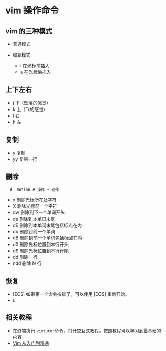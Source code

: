 # vim 操作命令

## vim 的三种模式

- 普通模式

- 编辑模式
  - i 在光标前插入
  - a 在光标后插入

## 上下左右

- j 下（坠落的感觉）
- k 上（飞的感觉）
- l 右
- h 左

## 复制

- y 复制
- yy 复制一行

## 删除

```shell
  d  motion # 操作 + 动作
```

- x 删除光标所在处字符
- X 删除光标前一个字符
- dw 删除到下一个单词开头
- de 删除到本单词末尾
- dE 删除到本单词末尾包括标点在内
- db 删除到前一个单词
- dB 删除到前一个单词包括标点在内
- d0 删除光标位置到本行开头
- d\$ 删除光标位置到本行行尾
- dd 删除一行
- ndd 删除 N 行

## 恢复

- [ECS] 如果第一个命令按错了，可以使用 [ECS] 重新开始。
- u

## 相关教程

- 在终端执行 `vimtutor`命令，打开交互式教程，按照教程可以学习到最基础的内容。
- [Vim 从入门到精通](https://github.com/wsdjeg/vim-galore-zh_cn#%E4%BB%80%E4%B9%88%E6%98%AF-vim)
